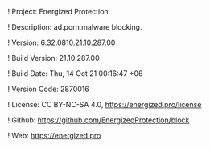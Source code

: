 ! Project: Energized Protection

! Description: ad.porn.malware blocking.

! Version: 6.32.0810.21.10.287.00

! Build Version: 21.10.287.00

! Build Date: Thu, 14 Oct 21 00:16:47 +06

! Version Code: 2870016

! License: CC BY-NC-SA 4.0, https://energized.pro/license

! Github: https://github.com/EnergizedProtection/block

! Web: https://energized.pro
